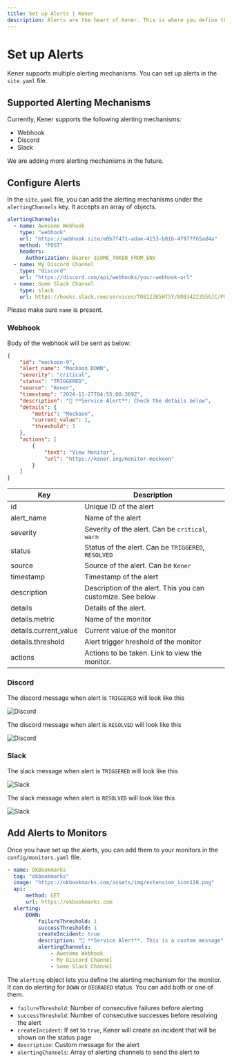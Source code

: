 ```yaml
---
title: Set up Alerts | Kener
description: Alerts are the heart of Kener. This is where you define the alerts you want to show on your site.
---
```


# Set up Alerts

Kener supports multiple alerting mechanisms. You can set up alerts in the `site.yaml` file.

## Supported Alerting Mechanisms

Currently, Kener supports the following alerting mechanisms:

-   Webhook
-   Discord
-   Slack

We are adding more alerting mechanisms in the future.

## Configure Alerts

In the `site.yaml` file, you can add the alerting mechanisms under the `alertingChannels` key. It accepts an array of objects.

```yaml
alertingChannels:
  - name: Awesome Webhook
  	type: "webhook"
	url: "https://webhook.site/e0b7f471-adae-4153-b81b-4f977f65ad4a"
	method: "POST"
	headers:
      Authorization: Bearer $SOME_TOKEN_FROM_ENV
  - name: My Discord Channel
  	type: "discord"
	url: "https://discord.com/api/webhooks/your-webhook-url"
  - name: Some Slack Channel
	type: slack
    url: https://hooks.slack.com/services/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
```

Please make sure `name` is present.

### Webhook

Body of the webhook will be sent as below:

```json
{
	"id": "mockoon-9",
	"alert_name": "Mockoon DOWN",
	"severity": "critical",
	"status": "TRIGGERED",
	"source": "Kener",
	"timestamp": "2024-11-27T04:55:00.369Z",
	"description": "🚨 **Service Alert**: Check the details below",
	"details": {
		"metric": "Mockoon",
		"current_value": 1,
		"threshold": 1
	},
	"actions": [
		{
			"text": "View Monitor",
			"url": "https://kener.ing/monitor-mockoon"
		}
	]
}
```

| Key                   | Description                                                 |
| --------------------- | ----------------------------------------------------------- |
| id                    | Unique ID of the alert                                      |
| alert_name            | Name of the alert                                           |
| severity              | Severity of the alert. Can be `critical`, `warn`            |
| status                | Status of the alert. Can be `TRIGGERED`, `RESOLVED`         |
| source                | Source of the alert. Can be `Kener`                         |
| timestamp             | Timestamp of the alert                                      |
| description           | Description of the alert. This you can customize. See below |
| details               | Details of the alert.                                       |
| details.metric        | Name of the monitor                                         |
| details.current_value | Current value of the monitor                                |
| details.threshold     | Alert trigger hreshold of the monitor                       |
| actions               | Actions to be taken. Link to view the monitor.              |

### Discord

The discord message when alert is `TRIGGERED` will look like this

![Discord](/discord.png)

The discord message when alert is `RESOLVED` will look like this

![Discord](/discord_resolved.png)

### Slack

The slack message when alert is `TRIGGERED` will look like this

![Slack](/slack.png)

The slack message when alert is `RESOLVED` will look like this

![Slack](/slack_resolved.png)

## Add Alerts to Monitors

Once you have set up the alerts, you can add them to your monitors in the `config/monitors.yaml` file.

```yaml
- name: OkBookmarks
  tag: "okbookmarks"
  image: "https://okbookmarks.com/assets/img/extension_icon128.png"
  api:
      method: GET
      url: https://okbookmarks.com
  alerting:
      DOWN:
          failureThreshold: 1
          successThreshold: 1
          createIncident: true
          description: "🚨 **Service Alert**. This is a custom message"
          alertingChannels:
              - Awesome Webhook
              - My Discord Channel
              - Some Slack Channel
```

The `alerting` object lets you define the alerting mechanism for the monitor. It can do alerting for `DOWN` or `DEGRADED` status. You can add both or one of them.

-   `failureThreshold`: Number of consecutive failures before alerting
-   `successThreshold`: Number of consecutive successes before resolving the alert
-   `createIncident`: If set to `true`, Kener will create an incident that will be shown on the status page
-   `description`: Custom message for the alert
-   `alertingChannels`: Array of alerting channels to send the alert to
